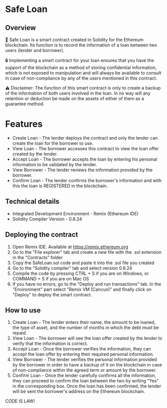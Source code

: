 # Safe Loan

## Overview

📃 Safe Loan is a smart contract created in Solidity for the Ethereum blockchain. Its function is to record the information of a loan between two users (lender and borrower). 

🔒 Implementing a smart contract for your loan ensures that you have the support of the blockchain as a method of storing confidential information, which is not exposed to manipulation and will always be available to consult in case of non-compliance by any of the users mentioned in this contract. 

⚠️ Disclaimer: The function of this smart contract is only to create a backup of the information of both users involved in the loan. In no way will any retention or deduction be made on the assets of either of them as a guarantee method. 

# Features

* Create Loan - The lender deploys the contract and only the lender can create the loan for the borrower to use.
* View Loan - The borrower accesses this contract to view the loan offer created by the lender.
* Accept Loan - The borrower accepts the loan by entering his personal information to be validated by the lender.
* View Borrower - The lender reviews the information provided by the borrower.
* Confirm Loan - The lender confirms the borrower's information and with this the loan is REGISTERED in the blockchain.

## Technical details

* Integrated Development Environment - Remix (Ethereum IDE)
* Solidity Compiler Version - 0.8.24

## Deploying the contract

1. Open Remix IDE. Available at https://remix.ethereum.org
2. Go to the "File explorer" tab and create a new file with the .sol extension in the "Contracts" folder
3. Copy the SafeLoan.sol code and paste it into the .sol file you created
4. Go to the "Solidity compiler" tab and select version 0.8.24
5. Compile the code by pressing CTRL + S if you are on Windows, or COMMAND + S if you are on Mac OS
6. If you have no errors, go to the "Deploy and run transactions" tab. In the "Environment" part select "Remix VM (Cancun)" and finally click on "Deploy" to deploy the smart contract.

## How to use

1. Create Loan - The lender enters their name, the amount to be loaned, the type of asset, and the number of months in which the debt must be repaid.
2. View Loan - The borrower will see the loan offer created by the lender to verify that the information is correct.
3. Accept Loan - Once the borrower verifies the information, they can accept the loan offer by entering their required personal information.
4. View Borrower - The lender verifies the personal information provided by the borrower in order to have a backup of it on the blockchain in case of non-compliance within the agreed term or amount by the borrower.
5. Confirm Loan - Once the lender carefully confirms all the information, they can proceed to confirm the loan between the two by writing "Yes" in the corresponding box. Once the loan has been confirmed, the lender will be sent the borrower's address on the Ethereum blockchain.

CODE IS LAW! 
   
